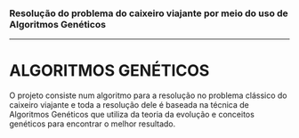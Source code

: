
### Resolução do problema do caixeiro viajante por meio do uso de Algoritmos Genéticos 
---
# ALGORITMOS GENÉTICOS 
O projeto consiste num algoritmo para a resolução no problema clássico do caixeiro viajante e toda a resolução dele é baseada na técnica de Algoritmos Genéticos que utiliza da teoria da evolução e conceitos genéticos para encontrar o melhor resultado.

